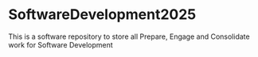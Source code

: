 # SoftwareDevelopment2025
This is a software repository to store all Prepare, Engage and Consolidate work for Software Development
